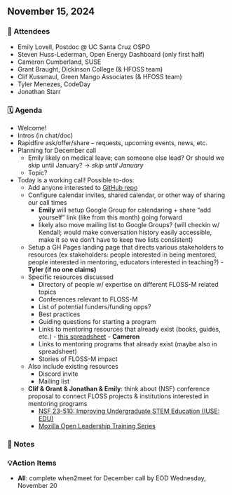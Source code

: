 ## **November 15, 2024**

### 🤸 Attendees

- Emily Lovell, Postdoc @ UC Santa Cruz OSPO  
- Steven Huss-Lederman, Open Energy Dashboard (only first half)  
- Cameron Cumberland, SUSE  
- Grant Braught, Dickinson College (& HFOSS team)  
- Clif Kussmaul, Green Mango Associates (& HFOSS team)  
- Tyler Menezes, CodeDay  
- Jonathan Starr

### 🗓️ Agenda

- Welcome\!  
- Intros (in chat/doc)  
- Rapidfire ask/offer/share – requests, upcoming events, news, etc.  
- Planning for December call  
  - Emily likely on medical leave; can someone else lead? Or should we skip until January? \-\> *skip until January*  
  - Topic?  
- Today is a working call\! Possible to-dos:  
  - Add anyone interested to [GitHub repo](https://github.com/floss-mentoring)  
  - Configure calendar invites, shared calendar, or other way of sharing our call times  
    - **Emily** will setup Google Group for calendaring \+ share “add yourself” link (like from this month) going forward  
    - likely also move mailing list to Google Groups? (will checkin w/ Kendall; would make conversation history easily accessible, make it so we don’t have to keep two lists consistent)  
  - Setup a GH Pages landing page that directs various stakeholders to resources (ex stakeholders: people interested in being mentored, people interested in mentoring, educators interested in teaching?) \- **Tyler (if no one claims)**  
  - Specific resources discussed  
    - Directory of people w/ expertise on different FLOSS-M related topics  
    - Conferences relevant to FLOSS-M  
    - List of potential funders/funding opps?  
    - Best practices  
    - Guiding questions for starting a program  
    - Links to mentoring resources that already exist (books, guides, etc.) \- [this spreadsheet](https://docs.google.com/spreadsheets/d/1fddIaA5JYGRhy1Wx6tjhjSfc-hwC9_-hZVbHiw0vUos/edit?usp=sharing) \- **Cameron**  
    - Links to mentoring programs that already exist (maybe also in spreadsheet)  
    - Stories of FLOSS-M impact  
  - Also include existing resources  
    - Discord invite  
    - Mailing list  
  - **Clif & Grant & Jonathan & Emily**: think about (NSF) conference proposal to connect FLOSS projects & institutions interested in mentoring programs  
    - [NSF 23-510: Improving Undergraduate STEM Education (IUSE: EDU)](https://new.nsf.gov/funding/opportunities/iuse-edu-improving-undergraduate-stem-education-directorate-stem/nsf23-510/solicitation)  
    - [Mozilla Open Leadership Training Series](https://mozilla.github.io/open-leadership-training-series/) 	

### 📝 Notes

### 💡Action Items

- **All**: complete when2meet for December call by EOD Wednesday, November 20
